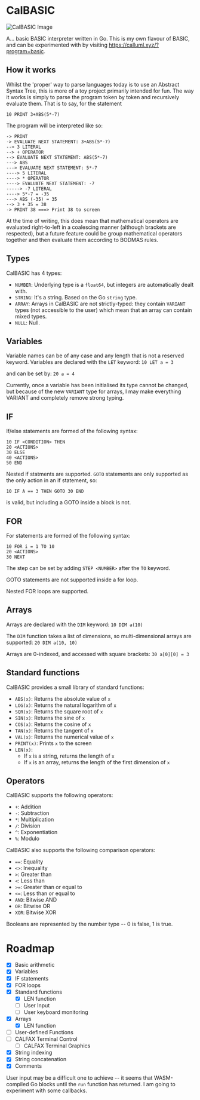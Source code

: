 # CalBASIC

![CalBASIC Image](calbasic.png)

A... basic BASIC interpreter written in Go.
This is my own flavour of BASIC, and can be experimented with by visiting https://calluml.xyz/?program=basic.

## How it works
Whilst the 'proper' way to parse languages today is to use an Abstract Syntax Tree, this is more of a toy project primarily intended for fun. The way it works is simply to parse the program token by token and recursively evaluate them. That is to say, for the statement

`10 PRINT 3+ABS(5*-7)`

The program will be interpreted like so:
```
-> PRINT
-> EVALUATE NEXT STATEMENT: 3+ABS(5*-7)
--> 3 LITERAL
--> + OPERATOR
--> EVALUATE NEXT STATEMENT: ABS(5*-7)
---> ABS
---> EVALUATE NEXT STATEMENT: 5*-7
----> 5 LITERAL
----> * OPERATOR
----> EVALUATE NEXT STATEMENT: -7
-----> -7 LITERAL
----> 5*-7 = -35
---> ABS (-35) = 35
--> 3 + 35 = 38
-> PRINT 38 ===> Print 38 to screen
```

At the time of writing, this does mean that mathematical operators are evaluated right-to-left in a coalescing manner (although brackets are respected), but a future feature could be group mathematical operators together and then evaluate them according to BODMAS rules.

## Types
CalBASIC has 4 types:
- `NUMBER`: Underlying type is a `float64`, but integers are automatically dealt with.
- `STRING`: It's a string. Based on the Go `string` type.
- `ARRAY`: Arrays in CalBASIC are not strictly-typed: they contain `VARIANT` types (not accessible to the user) which mean that an array can contain mixed types.
- `NULL`: Null.

## Variables
Variable names can be of any case and any length that is not a reserved keyword. Variables are declared with the `LET` keyword:
`10 LET a = 3`

and can be set by:
`20 a = 4`

Currently, once a variable has been initialised its type cannot be changed, but because of the new `VARIANT` type for arrays, I may make everything VARIANT and completely remove strong typing.

## IF 
If/else statements are formed of the following syntax:
```BASIC
10 IF <CONDITION> THEN
20 <ACTIONS>
30 ELSE
40 <ACTIONS>
50 END
```

Nested if statments are supported. `GOTO` statements are only supported as the only action in an if statement, so:
```
10 IF A == 3 THEN GOTO 30 END
```
is valid, but including a GOTO inside a block is not.

## FOR
For statements are formed of the following syntax:
```BASIC
10 FOR i = 1 TO 10
20 <ACTIONS>
30 NEXT
```

The step can be set by adding `STEP <NUMBER>` after the `TO` keyword.

GOTO statements are not supported inside a for loop.

Nested FOR loops are supported.

## Arrays
Arrays are declared with the `DIM` keyword:
`10 DIM a(10)`

The `DIM` function takes a list of dimensions, so multi-dimensional arrays are supported:
`20 DIM a(10, 10)`

Arrays are 0-indexed, and accessed with square brackets:
`30 a[0][0] = 3`

## Standard functions
CalBASIC provides a small library of standard functions:
- `ABS(x)`: Returns the absolute value of `x`
- `LOG(x)`: Returns the natural logarithm of `x`
- `SQR(x)`: Returns the square root of `x`
- `SIN(x)`: Returns the sine of `x`
- `COS(x)`: Returns the cosine of `x`
- `TAN(x)`: Returns the tangent of `x`
- `VAL(x)`: Returns the numerical value of `x`
- `PRINT(x)`: Prints `x` to the screen
- `LEN(x)`:
    - If `x` is a string, returns the length of `x`
    - If `x` is an array, returns the length of the first dimension of `x`

## Operators
CalBASIC supports the following operators:
- `+`: Addition
- `-`: Subtraction
- `*`: Multiplication
- `/`: Division
- `^`: Exponentiation
- `%`: Modulo

CalBASIC also supports the following comparison operators:
- `==`: Equality
- `<>`: Inequality
- `>`: Greater than
- `<`: Less than
- `>=`: Greater than or equal to
- `<=`: Less than or equal to
- `AND`: Bitwise AND
- `OR`: Bitwise OR
- `XOR`: Bitwise XOR

Booleans are represented by the number type -- 0 is false, 1 is true.

# Roadmap
- [x] Basic arithmetic
- [x] Variables
- [x] IF statements
- [x] FOR loops
- [x] Standard functions
    - [x] LEN function
    - [ ] User Input
    - [ ] User keyboard monitoring
- [x] Arrays
    - [x] LEN function
- [ ] User-defined Functions
- [ ] CALFAX Terminal Control
    - [ ] CALFAX Terminal Graphics
- [x] String indexing
- [x] String concatenation
- [x] Comments

User input may be a difficult one to achieve -- it seems that WASM-compiled Go blocks until the `run` function has returned. I am going to experiment with some callbacks.
